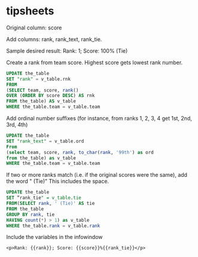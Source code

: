# tipsheets

Original column: score

Add columns: rank, rank_text, rank_tie.

Sample desired result:
Rank: 1; Score: 100% (Tie)


Create a rank from team score. Highest score gets lowest rank number.
```sql
UPDATE the_table
SET "rank" = v_table.rnk
FROM
(SELECT team, score, rank()
OVER (ORDER BY score DESC) AS rnk
FROM the_table) AS v_table
WHERE the_table.team = v_table.team
```

Add ordinal number suffixes (for instance, from ranks 1, 2, 3, 4 get 1st, 2nd, 3rd, 4th) 
```sql
UPDATE the_table
SET "rank_text" = v_table.ord
From
(select team, score, rank, to_char(rank, '99th') as ord
from the_table) as v_table
WHERE the_table.team = v_table.team
```

If two or more ranks match (i.e. if the original scores were the same), add the word " (Tie)" This includes the space. 
```sql
UPDATE the_table
SET “rank_tie" = v_table.tie
FROM(SELECT rank, ' (Tie)' AS tie
FROM the_table
GROUP BY rank, tie
HAVING count(*) > 1) as v_table
WHERE the_table.rank = v_table.rank
```

Include the variables in the infowindow
```
<p>Rank: {{rank}}; Score: {{score}}%{{rank_tie}}</p>
```

